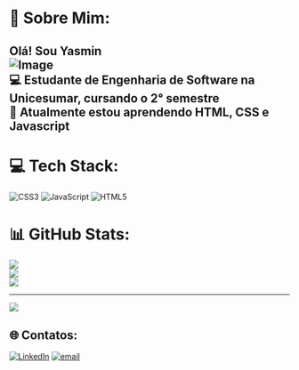# 💫 Sobre Mim:
## Olá! Sou Yasmin <br> ![Image](https://github.com/user-attachments/assets/81e9e839-db88-403b-82be-c50fb5304d2c) <br>💻 Estudante de Engenharia de Software na Unicesumar, cursando o 2° semestre<br>🌱 Atualmente estou aprendendo HTML, CSS e Javascript<br> 
# 💻 Tech Stack:
![CSS3](https://img.shields.io/badge/css3-%231572B6.svg?style=flat&logo=css3&logoColor=white) ![JavaScript](https://img.shields.io/badge/javascript-%23323330.svg?style=flat&logo=javascript&logoColor=%23F7DF1E) ![HTML5](https://img.shields.io/badge/html5-%23E34F26.svg?style=flat&logo=html5&logoColor=white)
# 📊 GitHub Stats:
![](https://github-readme-stats.vercel.app/api?username=YasminMoraesB&theme=ocean_dark&hide_border=false&include_all_commits=true&count_private=false)<br/>
![](https://nirzak-streak-stats.vercel.app/?user=YasminMoraesB&theme=ocean_dark&hide_border=false)<br/>
![](https://github-readme-stats.vercel.app/api/top-langs/?username=YasminMoraesB&theme=ocean_dark&hide_border=false&include_all_commits=true&count_private=false&layout=compact)

---
[![](https://visitcount.itsvg.in/api?id=YasminMoraesB&icon=0&color=11)](https://visitcount.itsvg.in)


## 🌐 Contatos:
[![LinkedIn](https://img.shields.io/badge/LinkedIn-%230077B5.svg?logo=linkedin&logoColor=white)](https://linkedin.com/in/https://www.linkedin.com/in/yasminmoraesb/) [![email](https://img.shields.io/badge/Email-D14836?logo=gmail&logoColor=white)](mailto:yasmim-baptista@bol.com.br) 


